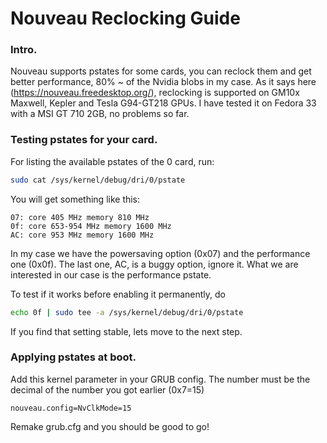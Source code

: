 # Nouveau Reclocking Guide

### Intro. 
Nouveau supports pstates for some cards, you can reclock them and get better performance, 80% ~ of the Nvidia blobs in my case.
As it says here (https://nouveau.freedesktop.org/), reclocking is supported on GM10x Maxwell, Kepler and Tesla G94-GT218 GPUs.
I have tested it on Fedora 33 with a MSI GT 710 2GB, no problems so far.

### Testing pstates for your card.

For listing the available pstates of the 0 card, run: 
```sh
sudo cat /sys/kernel/debug/dri/0/pstate
```

You will get something like this:
```
07: core 405 MHz memory 810 MHz
0f: core 653-954 MHz memory 1600 MHz
AC: core 953 MHz memory 1600 MHz
```

In my case we have the powersaving option (0x07) and the performance one (0x0f). The last one, AC, is a buggy option, ignore it.
What we are interested in our case is the performance pstate.

To test if it works before enabling it permanently, do
```sh
echo 0f | sudo tee -a /sys/kernel/debug/dri/0/pstate
```

If you find that setting stable, lets move to the next step.

### Applying pstates at boot.
Add this kernel parameter in your GRUB config. The number must be the decimal of the number you got earlier (0x7=15)
```
nouveau.config=NvClkMode=15
```

Remake grub.cfg and you should be good to go!
